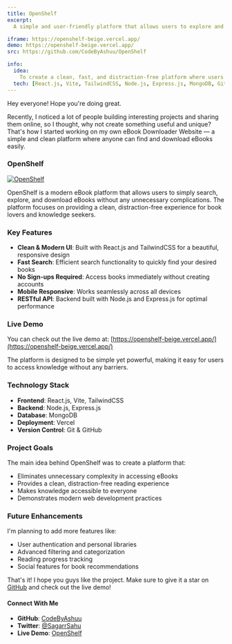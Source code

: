 ```yaml
---
title: OpenShelf
excerpt:
  A simple and user-friendly platform that allows users to explore and download eBooks without unnecessary steps or distractions. Built with a focus on accessibility, clean design, and efficiency, this project reflects my passion for creating tools that make knowledge easy to access.

iframe: https://openshelf-beige.vercel.app/
demo: https://openshelf-beige.vercel.app/
src: https://github.com/CodeByAshuu/OpenShelf

info:
  idea:
    To create a clean, fast, and distraction-free platform where users can easily search, explore, and download eBooks without any complex sign-ups or clutter, making access to knowledge simple and efficient.
  tech: [React.js, Vite, TailwindCSS, Node.js, Express.js, MongoDB, Git, Github, REST API]
---
```


Hey everyone! Hope you're doing great.

Recently, I noticed a lot of people building interesting projects and sharing them online, so I thought, why not create something useful and unique? That's how I started working on my own eBook Downloader Website — a simple and clean platform where anyone can find and download eBooks easily.

### OpenShelf

[![OpenShelf](https://github-readme-stats.vercel.app/api/pin/?username=CodeByAshuu&repo=OpenShelf)](https://github.com/CodeByAshuu/OpenShelf)

OpenShelf is a modern eBook platform that allows users to simply search, explore, and download eBooks without any unnecessary complications. The platform focuses on providing a clean, distraction-free experience for book lovers and knowledge seekers.

### Key Features

- **Clean & Modern UI**: Built with React.js and TailwindCSS for a beautiful, responsive design
- **Fast Search**: Efficient search functionality to quickly find your desired books
- **No Sign-ups Required**: Access books immediately without creating accounts
- **Mobile Responsive**: Works seamlessly across all devices
- **RESTful API**: Backend built with Node.js and Express.js for optimal performance

### Live Demo

You can check out the live demo at: [https://openshelf-beige.vercel.app/](https://openshelf-beige.vercel.app/)

The platform is designed to be simple yet powerful, making it easy for users to access knowledge without any barriers.

### Technology Stack

- **Frontend**: React.js, Vite, TailwindCSS
- **Backend**: Node.js, Express.js
- **Database**: MongoDB
- **Deployment**: Vercel
- **Version Control**: Git & GitHub

### Project Goals

The main idea behind OpenShelf was to create a platform that:
- Eliminates unnecessary complexity in accessing eBooks
- Provides a clean, distraction-free reading experience
- Makes knowledge accessible to everyone
- Demonstrates modern web development practices

### Future Enhancements

I'm planning to add more features like:
- User authentication and personal libraries
- Advanced filtering and categorization
- Reading progress tracking
- Social features for book recommendations

That's it! I hope you guys like the project. Make sure to give it a star on [GitHub](https://github.com/CodeByAshuu/OpenShelf) and check out the live demo!

#### Connect With Me

- **GitHub**: [CodeByAshuu](https://github.com/CodeByAshuu)
- **Twitter**: [@SagarrSahu](https://x.com/SagarrSahu)
- **Live Demo**: [OpenShelf](https://openshelf-beige.vercel.app/)
